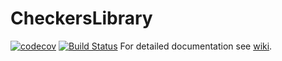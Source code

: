 # CheckersLibrary
[![codecov](https://codecov.io/gh/tuureilmarinen/CheckersLibrary/branch/master/graph/badge.svg?token=G3L18PMZCI)](https://codecov.io/gh/tuureilmarinen/CheckersLibrary)
[![Build Status](https://travis-ci.com/tuureilmarinen/CheckersLibrary.svg?branch=master)](https://travis-ci.com/tuureilmarinen/CheckersLibrary)
For detailed documentation see [wiki](https://github.com/tuureilmarinen/CheckersLibrary/wiki).
